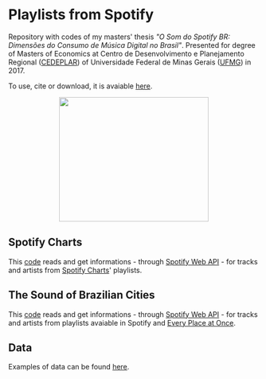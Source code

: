 # Playlists from Spotify

Repository with codes of my masters' thesis *"O Som do Spotify BR: Dimensões do Consumo de Música Digital no Brasil"*. Presented for degree of Masters of Economics at Centro de Desenvolvimento e Planejamento Regional ([CEDEPLAR](https://www.cedeplar.ufmg.br/)) of Universidade Federal de Minas Gerais ([UFMG](https://ufmg.br/)) in 2017.

To use, cite or download, it is avaiable [here](https://drive.google.com/open?id=0B02UoQlKCfZJVmtEUjJIQXU4dTZJRjZLNE5acC1mSEw5XzhZ).

<p align="center">
  <img width="300" height="250" src="https://github.com/gabrielvazdemelo/playlists_spotify/blob/master/img/figura_1.png">
</p>

## Spotify Charts
This [code](https://github.com/gabrielvazdemelo/playlists_spotify/blob/master/charts_brazil.py) reads and get informations - through [Spotify Web API](https://developer.spotify.com/documentation/web-api/) - for tracks and artists from [Spotify Charts](https://spotifycharts.com/regional/br/weekly/latest)' playlists.

## The Sound of Brazilian Cities
This [code](https://github.com/gabrielvazdemelo/playlists_spotify/blob/master/cities.py) reads and get informations - through [Spotify Web API](https://developer.spotify.com/documentation/web-api/) - for tracks and artists from playlists avaiable in Spotify and [Every Place at Once](http://everynoise.com/everyplace.cgi?&vector=activity&scope=BR).

## Data
Examples of data can be found [here](https://github.com/gabrielvazdemelo/playlists_spotify/tree/master/data).


